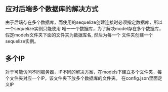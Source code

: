 ## 应对后端多个数据库的解决方式
由于后端存在多个数据库，而使用的sequelize创建连接时必须指定数据库，所以一个sequelize实例只能使用
唯一一个数据库，为了解决model存在多个数据库， 假定models文件夹下面的文件夹为数据库名, 然后为每一个
文件夹创建一个sequelize实例。


## 多个IP
对于可能访问不同服务器，IP不同的解决方案，在models下建立多个文件夹，每个文件夹对应一个IP，该文件夹下放多个数据库的文件夹。
在config.json里面定义IP
